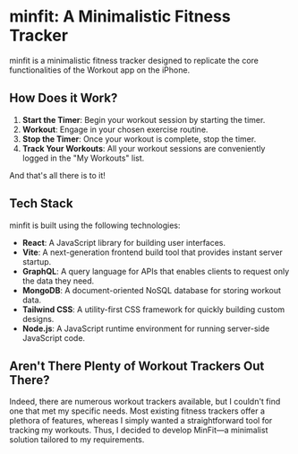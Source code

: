 # minfit: A Minimalistic Fitness Tracker

minfit is a minimalistic fitness tracker designed to replicate the core functionalities of the Workout app on the iPhone.

## How Does it Work?

1. **Start the Timer**: Begin your workout session by starting the timer.
2. **Workout**: Engage in your chosen exercise routine.
3. **Stop the Timer**: Once your workout is complete, stop the timer.
4. **Track Your Workouts**: All your workout sessions are conveniently logged in the "My Workouts" list.

And that's all there is to it!

## Tech Stack

minfit is built using the following technologies:

- **React**: A JavaScript library for building user interfaces.
- **Vite**: A next-generation frontend build tool that provides instant server startup.
- **GraphQL**: A query language for APIs that enables clients to request only the data they need.
- **MongoDB**: A document-oriented NoSQL database for storing workout data.
- **Tailwind CSS**: A utility-first CSS framework for quickly building custom designs.
- **Node.js**: A JavaScript runtime environment for running server-side JavaScript code.

## Aren't There Plenty of Workout Trackers Out There?

Indeed, there are numerous workout trackers available, but I couldn't find one that met my specific needs. Most existing fitness trackers offer a plethora of features, whereas I simply wanted a straightforward tool for tracking my workouts. Thus, I decided to develop MinFit—a minimalist solution tailored to my requirements.
